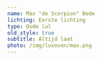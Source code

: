 ```yaml
---
name: Max "de Scorpion" Bode
lichting: Eerste lichting
type: Oude lul
old_style: true
subtitle: Altijd laat
photo: /img/luxoven/max.png
---
```

